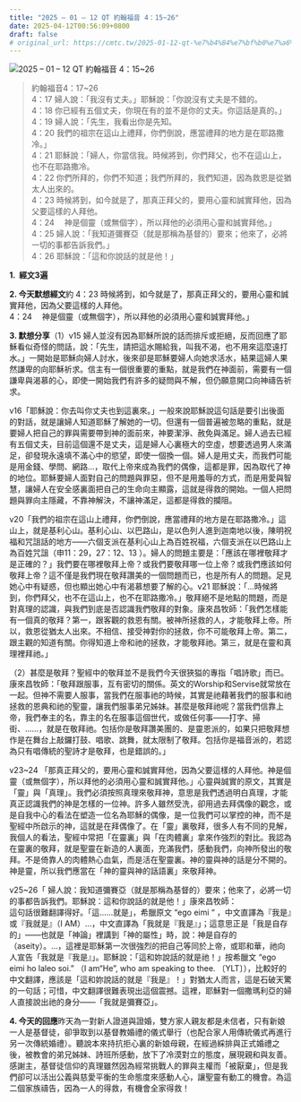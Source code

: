 ```yaml
---
title: "2025 – 01 – 12 QT 約翰福音 4：15~26"
date: 2025-04-12T00:56:09+0800
draft: false
# original_url: https://cmtc.tw/2025-01-12-qt-%e7%b4%84%e7%bf%b0%e7%a6%8f%e9%9f%b3-4%ef%bc%9a1526
---
```


![2025 – 01 – 12 QT 約翰福音 4：15\~26](/images/qt.jpg  "2025 – 01 – 12 QT 約翰福音 4：15\~26")

> 約翰福音4：17\~26  
> 4：17 婦人說：「我沒有丈夫。」耶穌說：「你說沒有丈夫是不錯的。  
> 4：18 你已經有五個丈夫，你現在有的並不是你的丈夫。你這話是真的。」  
> 4：19 婦人說：「先生，我看出你是先知。  
> 4：20 我們的祖宗在這山上禮拜，你們倒說，應當禮拜的地方是在耶路撒冷。」  
> 4：21 耶穌說：「婦人，你當信我。時候將到，你們拜父，也不在這山上，也不在耶路撒冷。  
> 4：22 你們所拜的，你們不知道；我們所拜的，我們知道，因為救恩是從猶太人出來的。  
> 4：23 時候將到，如今就是了，那真正拜父的，要用心靈和誠實拜他，因為父要這樣的人拜他。  
> 4：24 　神是個靈（或無個字），所以拜他的必須用心靈和誠實拜他。」  
> 4：25 婦人說：「我知道彌賽亞（就是那稱為基督的）要來；他來了，必將一切的事都告訴我們。」  
> 4：26 耶穌說：「這和你說話的就是他！」

**1.  經文3遍**

**2. 今天默想經文**約 4：23 時候將到，如今就是了，那真正拜父的，要用心靈和誠實拜他，因為父要這樣的人拜他。  
4：24 　神是個靈（或無個字），所以拜他的必須用心靈和誠實拜他。」

**3. 默想分享**（1）v15 婦人並沒有因為耶穌所說的話而排斥或拒絕，反而回應了耶穌看似奇怪的問話，說：「先生，請把這水賜給我，叫我不渴，也不用來這麼遠打水。」一開始是耶穌向婦人討水，後來卻是耶穌要婦人向她求活水，結果這婦人果然謙卑的向耶穌祈求。信主有一個很重要的重點，就是我們在神面前，需要有一個謙卑與渴慕的心，即使一開始我們有許多的疑問與不解，但仍願意開口向神禱告祈求。

v16「耶穌說：你去叫你丈夫也到這裏來。」一般來說耶穌說這句話是要引出後面的對話，就是讓婦人知道耶穌了解她的一切。但還有一個普遍被忽略的重點，就是要婦人把自己的罪與需要帶到神的面前來，神要潔淨、赦免與滿足。婦人過去已經有五個丈夫，目前這個還不是丈夫，這是婦人心裏極大的空虛，想要透過男人來滿足，卻發現永遠填不滿心中的慾望，即使一個換一個。婦人是用丈夫，而我們可能是用金錢、學問、網路…，取代上帝來成為我們的偶像，這都是罪，因為取代了神的地位。耶穌要婦人面對自己的問題與罪惡，但不是用羞辱的方式，而是用愛與智慧，讓婦人在安全感裏面把自己的生命向主顯露，這就是得救的開始。一個人把問題與罪向主隱藏，不靠神解決，不讓神滿足，這都是得救的攔阻。

v20「我們的祖宗在這山上禮拜，你們倒說，應當禮拜的地方是在耶路撒冷。」這山上，就是基利心山。基利心山、以巴路山，是以色列人進到迦南地以後，陳明祝福和咒詛話的地方——六個支派在基利心山上為百姓祝福，六個支派在以巴路山上為百姓咒詛（申11：29，27：12、13 ）。婦人的問題主要是：「應該在哪裡敬拜才是正確的？」我們要在哪裡敬拜上帝？或我們要敬拜哪一位上帝？或我們應該如何敬拜上帝？這不僅是我們現在敬拜讚美的一個問題而已，也是所有人的問題。足見她心中有疑惑，但也顯出她心中有渴慕想要了解的心。v21 耶穌說：「…時候將到，你們拜父，也不在這山上，也不在耶路撒冷。」敬拜絕不是地點的問題，而是對真理的認識，與我們到底是否認識我們敬拜的對象。康來昌牧師：「我們怎樣能有一個真的敬拜？第一，跟客觀的救恩有關。被神所拯救的人，才能敬拜上帝。所以，救恩從猶太人出來。不相信、接受神對你的拯救，你不可能敬拜上帝。第二，跟主觀的知道有關。你得知道上帝和祂的拯救，才能敬拜祂。第三，就是在靈和真理裡拜祂。」

（2）甚麼是敬拜？聖經中的敬拜並不是我們今天很狹獈的專指「唱詩歌」而已。康來昌牧師：「敬拜跟服事，互有密切的關係。英文的Worship和Servise就常放在一起。但神不需要人服事，當我們在服事祂的時候，其實是祂藉著我們的服事和祂拯救的恩典和祂的聖靈，讓我們服事弟兄姊妹。甚麼是敬拜祂呢？當我們信靠上帝，我們奉主的名，靠主的名在服事這個世代，或做任何事——打字、掃街、……，就是在敬拜祂。包括你是敬拜讚美團的、是靈恩派的，如果只把敬拜想作是在舞台上敲鑼打鼓、唱歌、跳舞，就太限制了敬拜。包括你是福音派的，若認為只有唱傳統的聖詩才是敬拜，也是錯誤的。」

v23\~24 「那真正拜父的，要用心靈和誠實拜他，因為父要這樣的人拜他。神是個靈（或無個字），所以拜他的必須用心靈和誠實拜他。」心靈與誠實的原文，其實是「靈」與「真理」。我們必須按照真理來敬拜神，意思是我們透過明白真理，才能真正認識我們的神是怎樣的一位神。許多人雖然受洗，卻用過去拜偶像的觀念，或是自我中心的看法在塑造一位名為耶穌的偶像，是一位我們可以掌控的神，而不是聖經中所啟示的神，這就是在拜偶像了。在「靈」裏敬拜，很多人有不同的見解，我個人的看法，聖經中常把「在靈裏」與「在肉體裏」拿來作強烈的對比。我認為在靈裏的敬拜，就是聖靈在新造的人裏面，充滿我們，感動我們，向神所發出的敬拜。不是倚靠人的肉體熱心血氣，而是活在聖靈裏。神的靈與神的話是分不開的。神是靈，所以我們應當在「神的靈與神的話語裏」來敬拜神。

v25\~26「 婦人說：我知道彌賽亞（就是那稱為基督的）要來；他來了，必將一切的事都告訴我們。耶穌說：這和你說話的就是他！」康來昌牧師：  
這句話很難翻譯得好。「這……就是」，希臘原文 “ego eimi “ ，中文直譯為『我是』或『我就是』（I AM）…，中文直譯為「我就是『我是』」；這意思正是「我是自存的」——也就是「神論」裡講到「神的屬性」時，說：神是自存的（aseity）。…，這裡是耶穌第一次很強烈的把自己等同於上帝，或耶和華，祂向人宣告「我就是『我是』」。耶穌說：「這和妳說話的就是祂！」按希臘文 “ego eimi ho laleo soi.” （I am“He”, who am speaking to thee. 〔YLT〕），比較好的中文翻譯，應該是「這和妳說話的就是『我是』！」對猶太人而言，這是石破天驚的一句話；可惜，中文翻譯很難表現出這個震撼。這裡，耶穌對一個撒瑪利亞的婦人直接說出祂的身分——「我就是彌賽亞」。

**4. 今天的回應**昨天為一對新人證道與證婚，雙方家人親友都是未信者，只有新娘一人是基督徒，卻爭取到以基督教婚禮的儀式舉行（也配合家人用傳統儀式再進行另一次傳統婚禮）。聽說本來持抗拒心裏的新娘母親，在經過綵排與正式婚禮之後，被教會的弟兄姊妹、詩班所感動，放下了冷漠對立的態度，展現親和與友善。感謝主，基督徒信仰的真理雖然因為經常挑戰人的罪與主權而「被厭棄」，但是我們卻可以活出公義與慈愛平衡的生命態度來感動人心，讓聖靈有動工的機會。為這二個家族禱告，因為一人的得救，有機會全家得救！
